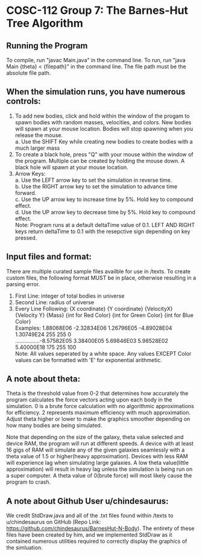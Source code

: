 # COSC-112 Group 7: The Barnes-Hut Tree Algorithm
## Running the Program
To compile, run "javac Main.java" in the command line. To run, run "java Main {theta} < {filepath}" in the command line. The file path must be the absolute file path. 

## When the simulation runs, you have numerous controls:
1.  To add new bodies, click and hold within the window of the progam to spawn bodies with random masses, velocities, and colors. New bodies will spawn at your mouse location. Bodies will stop spawning when you release the mouse. <br />
    a. Use the SHIFT Key while creating new bodies to create bodies with a much larger mass  
2. To create a black hole, press "Q" with your mouse within the window of the program. Multiple can be created by holding the mouse down. A black hole will spawn at your mouse location.
3. Arrow Keys: <br />
    a. Use the LEFT arrow key to set the simulation in reverse time. <br />
    b. Use the RIGHT arrow key to set the simulation to advance time forward. <br />
    c. Use the UP arrow key to increase time by 5%. Hold key to compound effect. <br />
    d. Use the UP arrow key to decrease time by 5%. Hold key to compound effect. <br />
    Note: Program runs at a default deltaTime value of 0.1. LEFT AND RIGHT keys return deltaTime to 0.1 with the resepctive sign depending on key pressed.

## Input files and format:
There are multiple curated sample files availble for use in /texts. To create custom files, the following format MUST be in place, otherwise resulting in a parsing error. 

1. First Line: integer of total bodies in universe
2. Second Line: radius of universe
3. Every Line Following: {X coordinate} {Y coordinate} {VelocityX} {Velocity Y} {Mass} {int for Red Color} {int for Green Color} {int for Blue Color} <br />
    Examples: 1.88068E06 -2.32834E06 1.26796E05 -4.89028E04 1.30749E24  255 255 0 <br />
    ................-8.57582E05 3.38400E05 5.69846E03 5.98528E02 5.40000E18  175 255 100 <br />
    Note: All values seperated by a white space. Any values EXCEPT Color values can be formatted with 'E' for exponential arithmetic.


## A note about theta: 
Theta is the threshold value from 0-2 that determines how accurately the program calculates the force vectors acting upon each body in the simulation. 0 is a brute force calculation with no algorithmic approximations for efficiency. 2 represents maximum efficiency with much approximation. Adjust theta higher or lower to make the graphics smoother depending on how many bodies are being simulated. 

Note that depending on the size of the galaxy, theta value selected and device RAM, the program will run at different speeds. A device with at least 16 gigs of RAM will simulate any of the given galaxies seamlessly with a theta value of 1.5 or higher(heavy approximation). Devices with less RAM will experience lag when simulating large galaxies. A low theta value(little approximation) will result in heavy lag unless the simulation is being run on a super computer. A theta value of 0(brute force) will most likely cause the program to crash.

## A note about Github User u/chindesaurus: 
We credit StdDraw.java and all of the .txt files found within /texts to u/chindesaurus on GitHub (Repo Link: https://github.com/chindesaurus/BarnesHut-N-Body). The entirety of these files have been created by him, and we implemented StdDraw as it contained numerous utilities required to correctly display the graphics of the simluation.
